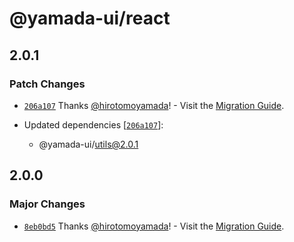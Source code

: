 # @yamada-ui/react

## 2.0.1

### Patch Changes

- [`206a107`](https://github.com/yamada-ui/yamada-ui/commit/206a1076dae41d537ca305c71b9ca337a1394696) Thanks [@hirotomoyamada](https://github.com/hirotomoyamada)! - Visit the [Migration Guide](https://yamada-ui.com/docs/get-started/migration).

- Updated dependencies [[`206a107`](https://github.com/yamada-ui/yamada-ui/commit/206a1076dae41d537ca305c71b9ca337a1394696)]:
  - @yamada-ui/utils@2.0.1

## 2.0.0

### Major Changes

- [`8eb0bd5`](https://github.com/yamada-ui/yamada-ui/commit/8eb0bd5a3474c75a98f1823d8551c39df095302d) Thanks [@hirotomoyamada](https://github.com/hirotomoyamada)! - Visit the [Migration Guide](https://yamada-ui.com/docs/get-started/migration).
